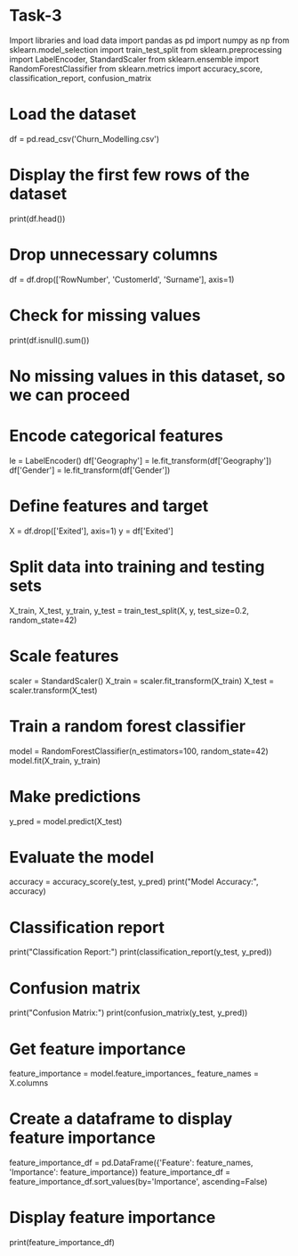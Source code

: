 # Task-3
Import libraries and load data
import pandas as pd
import numpy as np
from sklearn.model_selection import train_test_split
from sklearn.preprocessing import LabelEncoder, StandardScaler
from sklearn.ensemble import RandomForestClassifier
from sklearn.metrics import accuracy_score, classification_report, confusion_matrix

# Load the dataset
df = pd.read_csv('Churn_Modelling.csv')

# Display the first few rows of the dataset
print(df.head())
# Drop unnecessary columns
df = df.drop(['RowNumber', 'CustomerId', 'Surname'], axis=1)

# Check for missing values
print(df.isnull().sum())

# No missing values in this dataset, so we can proceed
# Encode categorical features
le = LabelEncoder()
df['Geography'] = le.fit_transform(df['Geography'])
df['Gender'] = le.fit_transform(df['Gender'])
# Define features and target
X = df.drop(['Exited'], axis=1)
y = df['Exited']

# Split data into training and testing sets
X_train, X_test, y_train, y_test = train_test_split(X, y, test_size=0.2, random_state=42)

# Scale features
scaler = StandardScaler()
X_train = scaler.fit_transform(X_train)
X_test = scaler.transform(X_test)
# Train a random forest classifier
model = RandomForestClassifier(n_estimators=100, random_state=42)
model.fit(X_train, y_train)
# Make predictions
y_pred = model.predict(X_test)

# Evaluate the model
accuracy = accuracy_score(y_test, y_pred)
print("Model Accuracy:", accuracy)

# Classification report
print("Classification Report:")
print(classification_report(y_test, y_pred))

# Confusion matrix
print("Confusion Matrix:")
print(confusion_matrix(y_test, y_pred))
# Get feature importance
feature_importance = model.feature_importances_
feature_names = X.columns

# Create a dataframe to display feature importance
feature_importance_df = pd.DataFrame({'Feature': feature_names, 'Importance': feature_importance})
feature_importance_df = feature_importance_df.sort_values(by='Importance', ascending=False)

# Display feature importance
print(feature_importance_df)
